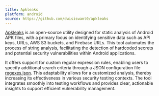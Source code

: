 ```yaml
---
title: Apkleaks
platform: android
source: https://github.com/dwisiswant0/apkleaks
---
```


[Apkleaks](https://github.com/dwisiswant0/apkleaks) is an open-source utility designed for static analysis of Android APK files, with a primary focus on identifying sensitive data such as API keys, URLs, AWS S3 buckets, and Firebase URLs. This tool automates the process of string analysis, facilitating the detection of hardcoded secrets and potential security vulnerabilities within Android applications.

It offers support for custom regular expression rules, enabling users to specify additional search criteria through a JSON configuration file [regexes.json](https://github.com/dwisiswant0/apkleaks/blob/master/config/regexes.json). This adaptability allows for a customized analysis, thereby increasing its effectiveness in various security testing contexts. The tool integrates smoothly into testing workflows and provides clear, actionable insights to support efficient vulnerability management.
